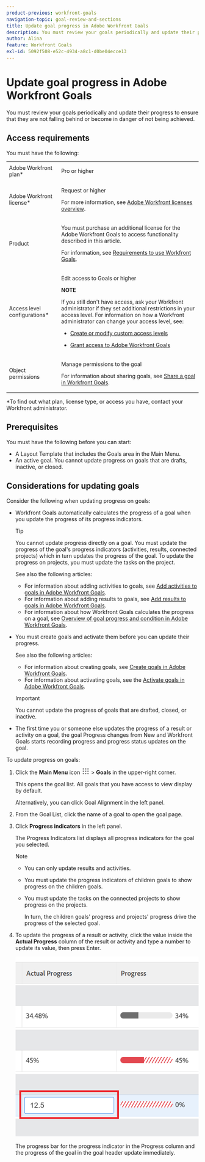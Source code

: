 ```yaml
---
product-previous: workfront-goals
navigation-topic: goal-review-and-sections
title: Update goal progress in Adobe Workfront Goals
description: You must review your goals periodically and update their progress to ensure that they are not falling behind or become in danger of not being achieved.
author: Alina
feature: Workfront Goals
exl-id: 5092f508-e52c-4934-a8c1-d0be04ecce13
---
```

# Update goal progress in Adobe Workfront Goals

You must review your goals periodically and update their progress to ensure that they are not falling behind or become in danger of not being achieved. 

<!--And: take this last sentence ^^ out when you update this for goal redesign production.-->

## Access requirements

<!--drafted for P&P release:

You must have the following: 

<table style="table-layout:auto">
 <col>
 </col>
 <col>
 </col>
 <tbody>
  <tr>
   <td role="rowheader">Adobe Workfront plan*</td>
   <td>
   <p>Current plan: Select or higher</p>
   Or
   <p>Legacy plan: Pro or higher</p>
   
   </td>
  </tr>
  <tr>
   <td role="rowheader">Adobe Workfront license*</td>
   <td>
   <p>Current license: Contributor or higher</p>
   Or
   <p>Legacy license: Request or higher</p> <p>For more information, see <a href="../../administration-and-setup/add-users/access-levels-and-object-permissions/wf-licenses.md" class="MCXref xref">Adobe Workfront licenses overview</a>.</p> </td>
  </tr>
  <tr>
   <td role="rowheader">Product</td>
   <td>
   <p> Current product requirement: If you have the Select or Prime Adobe Workfront plan, you must also buy an additional Adobe Workfront Goals license.  Workfront Goals are included in the Ultimate Workfront Plan.</p>
   Or
   <p>Legacy product requirement: You must purchase an additional license for the Adobe Workfront Goals to access functionality described in this article. </p> <p>For information, see <a href="../../workfront-goals/goal-management/access-needed-for-wf-goals.md" class="MCXref xref">Requirements to use Workfront Goals</a>. </p> </td>
  </tr>
  <tr>
   <td role="rowheader">Access level*</td>
   <td> <p>Edit access to Goals</p> <p><b>NOTE</b><p>If you still don't have access, ask your Workfront administrator if they set additional restrictions in your access level. For information on how a Workfront administrator can change your access level, see:</p>
     <ul>
      <li> <p><a href="../../administration-and-setup/add-users/configure-and-grant-access/create-modify-access-levels.md" class="MCXref xref">Create or modify custom access levels</a> </p> </li>
      <li> <p><span href="../../administration-and-setup/add-users/configure-and-grant-access/grant-access-goals.md"><a href="../../administration-and-setup/add-users/configure-and-grant-access/grant-access-goals.md" class="MCXref xref">Grant access to Adobe Workfront Goals</a></span> </p> </li>
     </ul> </p> </td>
  </tr>
  <tr data-mc-conditions="">
   <td role="rowheader">Object permissions</td>
   <td>
    <div>
     <p>View or higher permissions to the goal to view it</p>
     <p>Manage permissions to the goal to edit it</p>
     <p>For information about sharing goals, see <a href="../../workfront-goals/workfront-goals-settings/share-a-goal.md" class="MCXref xref">Share a goal in Workfront Goals</a>. </p>
    </div> </td>
  </tr>
 </tbody>
</table>

-->

You must have the following:

<table style="table-layout:auto"> 
 <col> 
 <col> 
 <tbody> 
  <tr> 
   <td role="rowheader">Adobe Workfront plan*</td> 
   <td> <p>Pro or higher</p> </td> 
  </tr> 
  <tr> 
   <td role="rowheader">Adobe Workfront license*</td> 
   <td> <p>Request or higher</p> <p>For more information, see <a href="../../administration-and-setup/add-users/access-levels-and-object-permissions/wf-licenses.md" class="MCXref xref">Adobe Workfront licenses overview</a>.</p> </td> 
  </tr> 
  <tr> 
   <td role="rowheader">Product</td> 
   <td> <p>You must purchase an additional license for the Adobe Workfront Goals to access functionality described in this article. </p> <p>For information, see <a href="../../workfront-goals/goal-management/access-needed-for-wf-goals.md" class="MCXref xref">Requirements to use Workfront Goals</a>. </p> </td> 
  </tr> 
  <tr> 
   <td role="rowheader">Access level configurations*</td> 
   <td> <p>Edit access to Goals or higher</p> <p><b>NOTE</b><p>If you still don't have access, ask your Workfront administrator if they set additional restrictions in your access level. For information on how a Workfront administrator can change your access level, see:</p> 
     <ul> 
      <li> <p><a href="../../administration-and-setup/add-users/configure-and-grant-access/create-modify-access-levels.md" class="MCXref xref">Create or modify custom access levels</a> </p> </li> 
      <li> <p><span href="../../administration-and-setup/add-users/configure-and-grant-access/grant-access-goals.md"><a href="../../administration-and-setup/add-users/configure-and-grant-access/grant-access-goals.md" class="MCXref xref">Grant access to Adobe Workfront Goals</a></span> </p> </li> 
     </ul> </p> </td> 
  </tr> 
  <tr data-mc-conditions=""> 
   <td role="rowheader">Object permissions</td> 
   <td> 
    <div> 
     <p>Manage permissions to the goal</p> 
     <p>For information about sharing goals, see <a href="../../workfront-goals/workfront-goals-settings/share-a-goal.md" class="MCXref xref">Share a goal in Workfront Goals</a>. </p> 
    </div> </td> 
  </tr> 
 </tbody> 
</table>

*To find out what plan, license type, or access you have, contact your Workfront administrator.

## Prerequisites

You must have the following before you can start:

* A Layout Template that includes the Goals area in the Main Menu.
* An active goal. You cannot update progress on goals that are drafts, inactive, or closed. 

## Considerations for updating goals

Consider the following when updating progress on goals:

* Workfront Goals automatically calculates the progress of a goal when you  update the progress of its progress indicators.

  >[!TIP]
  >
  >You cannot update progress directly on a goal. You must update the progress of the goal's progress indicators (activities, results, connected projects) which in turn updates the progress of the goal. To update the progress on projects, you must update the tasks on the project. 

  See also the following articles:

   * For information about adding activities to goals, see [Add activities to goals in Adobe Workfront Goals](../../workfront-goals/results-and-activities/add-activities-to-goals.md).
   * For information about adding results to goals, see [Add results to goals in Adobe Workfront Goals](../../workfront-goals/results-and-activities/add-results-to-goals.md). 
   * For information about how Workfront Goals calculates the progress on a goal, see [Overview of goal progress and condition in Adobe Workfront Goals](../../workfront-goals/goal-management/calculate-goal-progress.md).

* You must create goals and activate them before you can update their progress. 

  See also the following articles:

   * For information about creating goals, see [Create goals in Adobe Workfront Goals](../../workfront-goals/goal-management/create-goals.md).
   * For information about activating goals, see the [Activate goals in Adobe Workfront Goals](../../workfront-goals/goal-management/activate-goals.md).

  >[!IMPORTANT]
  >
  >You cannot update the progress of goals that are drafted, closed, or inactive.

* The first time you or someone else updates the progress of a result or activity on a goal, the goal Progress changes from New and Workfront Goals starts recording progress and progress status updates on the goal.

<!--

## Update goal progress by using Check-in in the Production environment

>[!IMPORTANT]
>
> <span class="preview"> The Check-in functionality has been removed from the Preview environment and will be removed from Workfront Goals with the 23.1 release. See the [Update goal progress in the Preview environment](#update-goal-progress-in-the-preview-environment) section in this article to update goal progress in Preview. </span>


You can check in on goals at the individual goal level, or you can check in on multiple goals from the Check-in section of Workfront Goals.

* [Update individual goals](#update-individual-goals) 
* [Update goals in the Check-in section](#update-goals-in-the-check-in-section)

### Update individual goals {#update-individual-goals}

When you check in on a goal at the goal level, you can update the progress of the results and activities that are assigned to you or other users.

For information about how to update additional information about results and activities, see [Edit results and activities in Adobe Workfront Goals](../../workfront-goals/results-and-activities/edit-results-and-activities.md).

1. Click the **Main Menu** icon ![](assets/main-menu-icon.png) > **Goals** in the upper-right corner.

   (!-- Add this when Shell is available to all: or (if available), click the **Main Menu** icon ![Main menu icon](../goal-review-and-workfront-goals-sections/assets/three-line-main-menu-icon.png) in the upper-left corner)
   --)

   This opens the Workfront Goals area.

   All goals display by default. 

1. (Optional) Click any of the following sections in the left panel to access a list of goals:

   * Goal Alignment 
   * Pulse 
   * Check-in

   Or

   From the Goal List, click the name of a goal to open the **Goal Details** panel on the right.

   >[!TIP]
   >
   >You must have Edit access to Goals in your Access Level to view the Check-in section or the Check in button.

1. Click **Check in**.

   ![](assets/check-in-link-inside-goal-details-highlighted-350x156.png)

   The progress of results and activities becomes editable.

1. Update the current progress on each of the results. Depending on what type of result you selected, you can do one of the following:

   * Update the quantity 
   * Update the currency amount
   * Update the percent complete

1. Update the percent complete on the Manual progress bar activity.

   >[!TIP]
   >
   >When you add projects as activities to your goals, you cannot manually update projects at the goal level. Workfront automatically updates project progress based on the project of their tasks. When the project percent complete updates in Workfront, the goal progress associated with the project also updates automatically.

1. Click **Back to Summary** to return to the Goal Details panel.

   Your goal progress updates as you update the results and activities of your goal. 

1. Click the **X icon** in the upper-right corner of the Goal Details panel to close it.

### Update goals in the Check-in section {#update-goals-in-the-check-in-section}

You can use the Check-in section to check in on goals when you want to quickly provide updates for several goals at the same time.

>[!TIP]
>
>You can access the Check-in section from any of the following sections:
>
>* Goal List 
>* Goal Alignment 
>* Pulse 
>

When you check in on a goal in the Check-in section, you can update the progress of the results and activities that are assigned only to you. You cannot update the progress of results and activities that are assigned to other users in this section.

1. Click the **Main Menu** icon ![](assets/main-menu-icon.png) > **Goals** in the upper-right corner.

   (!-- Add this when Shell is available to all: or (if available), click the **Main Menu** icon ![Main menu icon](../goal-review-and-workfront-goals-sections/assets/three-line-main-menu-icon.png) in the upper-left corner)
   --)

   This opens the Workfront Goals area and the Goal List section displays by default. 

1. Click Check-in in the left panel.

   Or

   (Conditional) If you are in the Goal List, Goal Alignment, or Pulse sections, click the **Check in** button in the upper-right of the screen. This opens the Check-in section.

   ![](assets/check-in-button-highlighted-350x102.png)

   Goals display in a list and results and activities are listed under each goal.

   ![](assets/check-in-page-with-show-all-aligned-goals-link-350x178.png)

1. (Optional) Click **Show all results**, **Show all activities**, or **Show all aligned goals** to the far right of the goal name to display all results, activities, and aligned goals of a goal whose progress you want to update.

   >[!CAUTION]
   >
   >You cannot directly update aligned goals, but you can update their results and activities.

1. Update the current progress on each of the results assigned to you. Depending on what type of result you selected, you can do one of the following:

   * Update the quantity 
   * Update the currency amount
   * Update the percent complete

   The result and the goal progress updated automatically and you receive a confirmation of your changes.

1. Update the percent complete on your Manual progress bar activity.

   >[!TIP]
   >
   >When you add projects as activities to your goals, you cannot manually update projects at the goal level. Workfront automatically updates project progress based on the project of their tasks. When the project percent complete updates in Workfront, the goal progress associated with the project also updates automatically.

   The activity and the goal progress updated automatically and you receive a confirmation of your changes.

1. (Optional) Add a comment for your goal, then click **Post** to save your comment.

-->

To update progress on goals:

1. Click the **Main Menu** icon ![](assets/main-menu-icon.png) > **Goals** in the upper-right corner.

   <!-- Add this when Shell is available to all: or (if available), click the **Main Menu** icon ![Main menu icon](../goal-review-and-workfront-goals-sections/assets/three-line-main-menu-icon.png) in the upper-left corner)
   -->

   This opens the goal list. All goals that you have access to view display by default.

   Alternatively, you can click Goal Alignment in the left panel.

1. From the Goal List, click the name of a goal to open the goal page. 
1. Click **Progress indicators** in the left panel. 

   The Progress Indicators list displays all progress indicators for the goal you selected. 

   >[!NOTE]
   >
   >  * You can only update results and activities. 
   >  * You must update the progress indicators of children goals to show progress on the children goals. 
   >  * You must update the tasks on the connected projects to show progress on the projects. 
   >   
   >    In turn, the children goals' progress and projects' progress drive the progress of the selected goal. 


1. To update the progress of a result or activity, click the value inside the **Actual Progress** column of the result or activity and type a number to update its value, then press Enter.

   ![](assets/actual-progress-result-updating-highlighted-unshimmed.png)

   The progress bar for the progress indicator in the Progress column and the progress of the goal in the goal header update immediately. 

